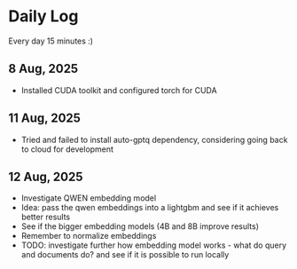 # Daily Log
Every day 15 minutes :)
## 8 Aug, 2025
- Installed CUDA toolkit and configured torch for CUDA
## 11 Aug, 2025
- Tried and failed to install auto-gptq dependency, considering going back to cloud for development
## 12 Aug, 2025
- Investigate QWEN embedding model
- Idea: pass the qwen embeddings into a lightgbm and see if it achieves better results
- See if the bigger embedding models (4B and 8B improve results)
- Remember to normalize embeddings
- TODO: investigate further how embedding model works - what do query and documents do? and see if it is possible to run locally